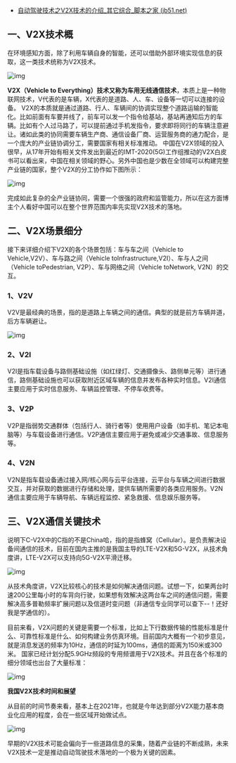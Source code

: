 - [自动驾驶技术之V2X技术的介绍_其它综合_脚本之家 (jb51.net)](https://www.jb51.net/article/220435.htm)

## 一、V2X技术概

 在环境感知方面，除了利用车辆自身的智能，还可以借助外部环境实现信息的获取，这一类技术统称为V2X技术。

![img](https://img.jbzj.com/file_images/article/202108/2021823103830400.png?202172310394)

**V2X（Vehicle to Everything）技术又称为车用无线通信技术**，本质上是一种物联网技术，V代表的是车辆，X代表的是道路、人、车、设备等一切可以连接的设备。
V2X的本质就是通过道路、行人、车辆间的协调实现整个道路运输的智能化。比如前面有车要并线了，前车可以发一个指令给基站，基站再通知后方的车辆。比如有个人过马路了，可以提前通过手机发指令，要求即将同行的车辆注意避让。诸如此类的协同需要车辆生产商、通信设备厂商、运营服务商的通力配合，是一个庞大的产业链协调分工，需要国家有相关标准推动。
中国在V2X领域的投入很早，从17年开始有相关文件发出到最近的IMT-2020(5G)工作组推动的V2X白皮书可以看出来，中国在相关领域的野心。另外中国也是少数在全领域可以构建完整产业链的国家，整个V2X的分工协作如下图所示：

![img](https://img.jbzj.com/file_images/article/202108/2021823103953031.png?202172310407)

完成如此复杂的全产业链协同，需要一个很强的政府和监管能力，所以在这方面博主个人看好中国可以在整个世界范围内率先实现V2X技术的落地。

## 二、V2X场景细分 

接下来详细介绍下V2X的各个场景包括：车与车之间（Vehicle to Vehicle,V2V）、车与路之间（Vehicle toInfrastructure,V2I）、车与人之间（Vehicle toPedestrian, V2P）、车与网络之间（Vehicle toNetwork, V2N）的交互。

### 1、V2V

V2V是最经典的场景，指的是道路上车辆之间的通信。典型的就是前方车辆并道，后方车辆避让。

![img](https://img.jbzj.com/file_images/article/202108/2021823104217858.png?2021723104235)

### 2、V2I

V2I是指车载设备与路侧基础设施（如红绿灯、交通摄像头、路侧单元等）进行通信，路侧基础设施也可以获取附近区域车辆的信息并发布各种实时信息。V2I通信主要应用于实时信息服务、车辆监控管理、不停车收费等。

### 3、V2P

V2P是指弱势交通群体（包括行人、骑行者等）使用用户设备（如手机、笔记本电脑等）与车载设备进行通信。V2P通信主要应用于避免或减少交通事故、信息服务等。

### 4、V2N

V2N是指车载设备通过接入网/核心网与云平台连接，云平台与车辆之间进行数据交互，并对获取的数据进行存储和处理，提供车辆所需要的各类应用服务。V2N通信主要应用于车辆导航、车辆远程监控、紧急救援、信息娱乐服务等。

## 三、V2X通信关键技术 

说明下C-V2X中的C指的不是China哈，指的是指蜂窝（Cellular）。是负责解决设备间通信的技术，目前在国内主推的是我国主导的LTE-V2X和5G-V2X，从技术角度讲，LTE-V2X可以支持向5G-V2X平滑迁移。

![img](https://img.jbzj.com/file_images/article/202108/2021823104359117.png?2021723104438)

 从技术角度讲，V2X比较核心的技术是如何解决通信问题。试想一下，如果两台时速200公里每小时的车背向行驶，如果想有效解决这两台车之间的通信问题，需要解决高多普勒频率扩展问题以及信道时变问题（非通信专业同学可以查下--！还好我是学通信的）。

目前来看，V2X问题的关键是需要一个标准，比如上下行数据传输的性能标准是什么、可靠性标准是什么、如何构建业务仿真环境。目前国内大概有一个初步意见，就是消息发送的频率为10Hz，通信的时延为100ms，通信的距离为150米或300米。
国家已经计划分配5.9GHz频段的专用频谱用于V2X技术。并且在各个标准的细分领域也出台了大量标准：

![img](https://img.jbzj.com/file_images/article/202108/2021823104534136.png?2021723104549)

**我国V2X技术时间和展望**

从目前的时间节奏来看，基本上在2021年，也就是今年达到部分V2X能力基本商业化应用的程度，会在一些区域开始做试点。

![img](https://img.jbzj.com/file_images/article/202108/2021823104641141.png?2021723104657)

早期的V2X技术可能会偏向于一些道路信息的采集，随着产业链的不断成熟，未来V2X技术一定是推动自动驾驶技术落地的一个极为关键的因素。